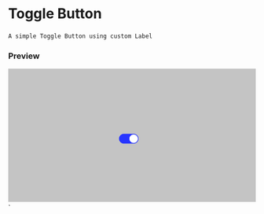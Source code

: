 # Toggle Button

`A simple Toggle Button using custom Label `

### Preview
![preview](./images/image.png)`